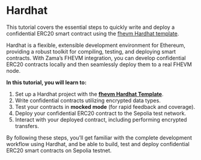 # Hardhat

This tutorial covers the essential steps to quickly write and deploy a confidential ERC20 smart contract using the [fhevm Hardhat template](https://github.com/zama-ai/fhevm-hardhat-template).

Hardhat is a flexible, extensible development environment for Ethereum, providing a robust toolkit for compiling, testing, and deploying smart contracts. With Zama’s FHEVM integration, you can develop confidential ERC20 contracts locally and then seamlessly deploy them to a real FHEVM node.

**In this tutorial, you will learn to:**

1. Set up a Hardhat project with the [**fhevm Hardhat Template**](https://github.com/zama-ai/fhevm-hardhat-template).
2. Write confidential contracts utilizing encrypted data types.
3. Test your contracts in **mocked mode** (for rapid feedback and coverage).
4. Deploy your confidential ERC20 contract to the Sepolia test network.
5. Interact with your deployed contract, including performing encrypted transfers.

By following these steps, you’ll get familiar with the complete development workflow using Hardhat, and be able to build, test and deploy confidential ERC20 smart contracts on Sepolia testnet.
